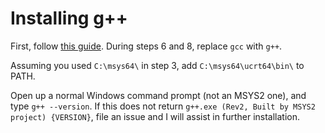 # Installing g++

First, follow [this guide](https://www.msys2.org/).
During steps 6 and 8, replace `gcc` with `g++`.

Assuming you used `C:\msys64\` in step 3,
add `C:\msys64\ucrt64\bin\` to PATH.

Open up a normal Windows command prompt (not an MSYS2 one),
and type `g++ --version`.
If this does not return `g++.exe (Rev2, Built by MSYS2 project) {VERSION}`,
file an issue and I will assist in further installation.
